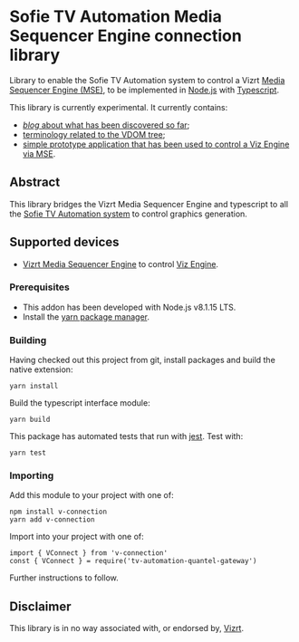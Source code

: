 # Sofie TV Automation Media Sequencer Engine connection library

Library to enable the Sofie TV Automation system to control a Vizrt [Media Sequencer Engine (MSE)](https://documentation.vizrt.com/viz-engine-guide/3.5/general_requirements_media_sequencer.html), to be implemented in [Node.js](https://nodejs.org/en/) with [Typescript](http://www.typescriptlang.org/).

This library is currently experimental. It currently contains:

* [_blog_ about what has been discovered so far](./doc/architecture_notes.md);
* [terminology related to the VDOM tree](./doc/VDOM_terminology.md);
* [simple prototype application that has been used to control a Viz Engine via MSE](./src/scratch/cli_bund.js).

## Abstract
This library bridges the Vizrt Media Sequencer Engine and typescript to all the [Sofie TV Automation system](https://github.com/nrkno/Sofie-TV-automation) to control graphics generation.

## Supported devices

* [Vizrt Media Sequencer Engine](https://documentation.vizrt.com/viz-engine-guide/3.5/general_requirements_media_sequencer.html) to control [Viz Engine](https://www.vizrt.com/products/viz-engine).

### Prerequisites

* This addon has been developed with Node.js v8.1.15 LTS.
* Install the [yarn package manager](https://yarnpkg.com/en/docs/install).

### Building

Having checked out this project from git, install packages and build the native extension:

    yarn install

Build the typescript interface module:

    yarn build

This package has automated tests that run with [jest](https://jestjs.io/). Test with:

    yarn test

### Importing

Add this module to your project with one of:

    npm install v-connection
    yarn add v-connection

Import into your project with one of:

    import { VConnect } from 'v-connection'
    const { VConnect } = require('tv-automation-quantel-gateway')

Further instructions to follow.

## Disclaimer

This library is in no way associated with, or endorsed by, [Vizrt](https://www.vizrt.com/).
